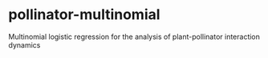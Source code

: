 # pollinator-multinomial
Multinomial logistic regression for the analysis of plant-pollinator interaction dynamics
